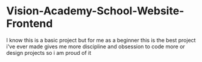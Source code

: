 # Vision-Academy-School-Website-Frontend
I know this is a basic project but for me as a beginner this is the best project i've ever made gives me more discipline and obsession to code more or design projects so i am proud of it
